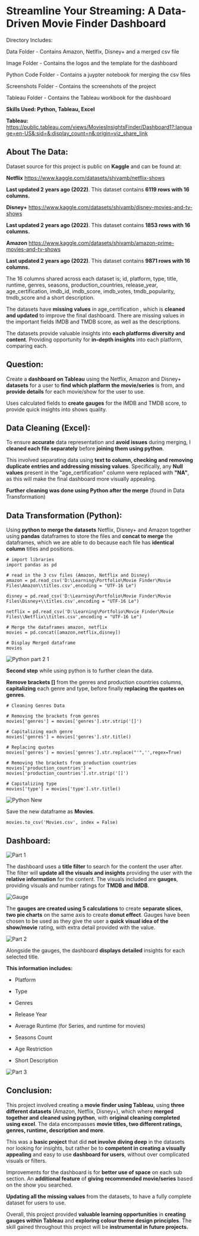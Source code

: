 # Streamline Your Streaming: A Data-Driven Movie Finder Dashboard

Directory Includes:

Data Folder - Contains Amazon, Netlfix, Disney+ and a merged csv file

Image Folder - Contains the logos and the template for the dashboard

Python Code Folder - Contains a juypter notebook for merging the csv files

Screenshots Folder - Contains the screenshots of the project

Tableau Folder - Contains the Tableau workbook for the dashboard


**Skills Used: Python, Tableau, Excel**

**Tableau:** https://public.tableau.com/views/MoviesInsightsFinder/Dashboard1?:language=en-US&:sid=&:display_count=n&:origin=viz_share_link

## About The Data:

Dataset source for this project is public on **Kaggle** and can be found at:

**Netflix** https://www.kaggle.com/datasets/shivamb/netflix-shows

**Last updated 2 years ago (2022)**. This dataset contains **6119 rows with 16 columns.**

**Disney+** https://www.kaggle.com/datasets/shivamb/disney-movies-and-tv-shows

**Last updated 2 years ago (2022)**. This dataset contains **1853 rows with 16 columns.**

**Amazon** https://www.kaggle.com/datasets/shivamb/amazon-prime-movies-and-tv-shows

**Last updated 2 years ago (2022)**. This dataset contains **9871 rows with 16 columns.**

The 16 columns shared across each dataset is; id, platform, type, title, runtime, genres, seasons, production_countries, release_year, age_certification, imdb_id, imdb_score, imdb_votes, tmdb_popularity, tmdb_score and a short description. 

The datasets have **missing values** in age_certification , which is **cleaned and updated** to improve the final dashboard. There are missing values in the important fields IMDB and TMDB score, as well as the descriptions.

The datasets provide valuable insights into **each platforms diversity and content**. Providing opportunity for **in-depth insights** into each platform, comparing each.


## Question:

Create a **dashboard on Tableau** using the Netflix, Amazon and Disney+ **datasets** for a user to **find which platform the movie/series** is from, and **provide details** for each movie/show for the user to use. 

Uses calculated fields to **create gauges** for the IMDB and TMDB score, to provide quick insights into shows quality.


## Data Cleaning (Excel):

To ensure **accurate** data representation and **avoid issues** during merging, I **cleaned each file separately** before **joining them using python**. 

This involved separating data using **text to column, checking and removing duplicate entries and addressing missing values**. Specifically, any **Null values** present in the "age_certification" column were replaced with **"NA"**, as this will make the final dashboard more visually appealing.

**Further cleaning was done using Python after the merge** (found in Data Transformation)

## Data Transformation (Python):

Using **python to merge the datasets** Netflix, Disney+ and Amazon together using **pandas** dataframes to store the files and **concat to merge** the dataframes, which we are able to do because each file has **identical column** titles and positions. 
```
# import libraries
import pandas as pd
```
```
# read in the 3 csv files (Amazon, Netflix and Disney)
amazon = pd.read_csv('D:\Learning\Portfolio\Movie Finder\Movie Files\Amazon\\titles.csv',encoding = "UTF-16 Le")

disney = pd.read_csv('D:\Learning\Portfolio\Movie Finder\Movie Files\Disney+\\titles.csv',encoding = "UTF-16 Le")

netflix = pd.read_csv('D:\Learning\Portfolio\Movie Finder\Movie Files\\Netflix\\titles.csv',encoding = "UTF-16 Le")
```
```
# Merge the dataframes amazon, netflix
movies = pd.concat([amazon,netflix,disney])

# Display Merged dataframe
movies
```
![Python part 2 1](https://github.com/LeFrenchy5/Data-Analyst-Projects/assets/123564919/17477056-1819-43f0-9a90-55f8ea5036f1)

**Second step** while using python is to further clean the data. 

**Remove brackets []** from the genres and production countries columns, **capitalizing** each genre and type, before finally **replacing the quotes on genres**.
```
# Cleaning Genres Data

# Removing the brackets from genres
movies['genres'] = movies['genres'].str.strip('[]')

# Capitalizing each genre
movies['genres'] = movies['genres'].str.title()

# Replacing quotes
movies['genres'] = movies['genres'].str.replace("'",'',regex=True)

# Removing the brackets from production countries
movies['production_countries'] = movies['production_countries'].str.strip('[]')

# Capitalizing type
movies['type'] = movies['type'].str.title()
```

![Python New](https://github.com/LeFrenchy5/Data-Analyst-Projects/assets/123564919/6747420a-e252-40be-8c72-5e0f7068f472)

Save the new dataframe as **Movies**.
```
movies.to_csv('Movies.csv', index = False)
```

## Dashboard:

![Part 1](https://github.com/LeFrenchy5/Data-Analyst-Projects/assets/123564919/053854fc-9337-4119-bc15-2cccf314384c)

The dashboard uses a **title filter** to search for the content the user after. The filter will **update all the visuals and insights** providing the user with the **relative information** for the content. The visuals included are **gauges**, providing visuals and number ratings for **TMDB and IMDB**. 

![Gauge](https://github.com/LeFrenchy5/Data-Analyst-Projects/assets/123564919/a7ef3e3e-e8a9-4a2c-86e2-9849c47f7d5a)

The **gauges are created using 5 calculations** to create **separate slices**, **two pie charts** on the same axis to create **donut effect**. Gauges have been chosen to be used as they give the user a **quick visual idea of the show/movie** rating, with extra detail provided with the value. 

![Part 2](https://github.com/LeFrenchy5/Data-Analyst-Projects/assets/123564919/6131e554-514d-405e-b21b-dbf65c6b313e)

Alongside the gauges, the dashboard **displays detailed** insights for each selected title.

**This information includes:**

+ Platform

+ Type

+ Genres

+ Release Year

+ Average Runtime (for Series, and runtime for movies)

+ Seasons Count

+ Age Restriction

+ Short Description

![Part 3](https://github.com/LeFrenchy5/Data-Analyst-Projects/assets/123564919/94869766-73c6-458b-b38c-603284a6a311)

## Conclusion:

This project involved creating a **movie finder using Tableau**, using **three different datasets** (Amazon, Netflix, Disney+), which where **merged together and cleaned using python**, with **original cleaning completed using excel**. The data encompasses **movie titles, two different ratings, genres, runtime, description and more**. 

This was a **basic project** that did **not involve diving deep** in the datasets nor looking for insights, but rather be to **competent in creating a visually appealing** and easy to use **dashboard for users**, without over complicated visuals or filters. 

Improvements for the dashboard is for **better use of space** on each sub section. An **additional feature** of **giving recommended movie/series** based on the show you searched. 

**Updating all the missing values** from the datasets, to have a fully complete dataset for users to use. 

Overall, this project provided **valuable learning opportunities** in **creating gauges within Tableau** and **exploring colour theme design principles**. The skill gained throughout this project will be **instrumental in future projects.**
